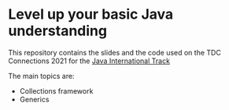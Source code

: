 # Level up your basic Java understanding

This repository contains the slides and the code used on the TDC Connections 2021 for the [Java International Track](https://thedevconf.com/tdc/2021/connections/trilha-java-internacional)

The main topics are:
- Collections framework
- Generics